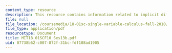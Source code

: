```yaml
---
content_type: resource
description: This resource contains information related to implicit differentiation.
file: null
file_location: /coursemedia/18-01sc-single-variable-calculus-fall-2010/07738b62c007872f31bcfdf108ad1905_MIT18_01SCF10_Ses13b.pdf
file_type: application/pdf
resourcetype: Document
title: MIT18_01SCF10_Ses13b.pdf
uid: 07738b62-c007-872f-31bc-fdf108ad1905
---
```

